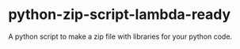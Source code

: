 # python-zip-script-lambda-ready
A python script to make a zip file with libraries for your python code. 
